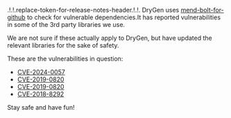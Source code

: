 .!.!.replace-token-for-release-notes-header.!.!.
DryGen uses [mend-bolt-for-github](https://github.com/apps/mend-bolt-for-github) to check for vulnerable dependencies.It has reported vulnerabilities in some of the 3rd party libraries we use. 

We are not sure if these actually apply to DryGen, but have updated the relevant libraries for the sake of safety.

These are the vulnerabilities in question: 
- [CVE-2024-0057](https://www.mend.io/vulnerability-database/CVE-2024-0057)
- [CVE-2019-0820](https://www.mend.io/vulnerability-database/CVE-2019-0820)
- [CVE-2019-0820](https://www.mend.io/vulnerability-database/CVE-2019-0820)
- [CVE-2018-8292](https://www.mend.io/vulnerability-database/CVE-2018-8292)

Stay safe and have fun!